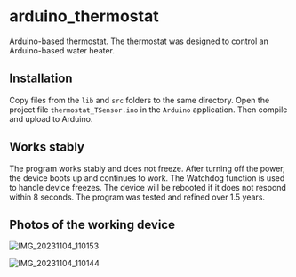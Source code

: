 # arduino_thermostat
Arduino-based thermostat.
The thermostat was designed to control an Arduino-based water heater.

## Installation
Copy files from the `lib` and `src` folders to the same directory. Open the project file `thermostat_TSensor.ino` in the `Arduino` application. Then compile and upload to Arduino.

## Works stably
The program works stably and does not freeze. After turning off the power, the device boots up and continues to work.
The Watchdog function is used to handle device freezes. The device will be rebooted if it does not respond within 8 seconds.
The program was tested and refined over 1.5 years.

## Photos of the working device
![IMG_20231104_110153](https://github.com/neosy/arduino_thermostat/assets/105918329/f894bf71-b588-4114-b1e7-5491affc128f)


![IMG_20231104_110144](https://github.com/neosy/arduino_thermostat/assets/105918329/d9c52869-d4b6-4fa2-9622-21f349be7470)
